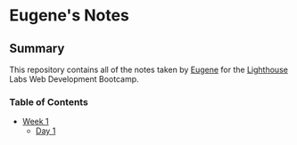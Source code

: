 # Eugene's Notes
## Summary 

This repository contains all of the notes taken by [Eugene](https://github.com/IevgenDilevskyi) for the [Lighthouse](https://www.lighthouselabs.ca/) Labs Web Development Bootcamp.

### Table of Contents
* [Week 1](/Week_1)
  * [Day 1](/Week_1/Day_1)